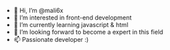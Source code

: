 - 👋 Hi, I’m @mali6x
- 👀 I’m interested in front-end development
- 🌱 I’m currently learning javascript & html
- 💞️ I’m looking forward to become a expert in this field
- 📫 Passionate developer :)

<!---
mali6x/mali6x is a ✨ special ✨ repository because its `README.md` (this file) appears on your GitHub profile.
You can click the Preview link to take a look at your changes.
--->
